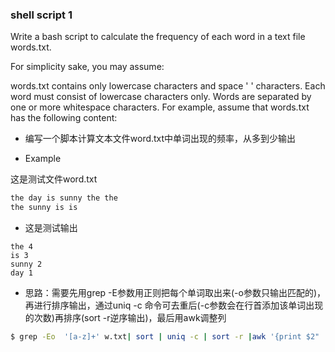 
### shell script 1
Write a bash script to calculate the frequency of each word in a text file words.txt.

For simplicity sake, you may assume:

words.txt contains only lowercase characters and space ' ' characters.
Each word must consist of lowercase characters only.
Words are separated by one or more whitespace characters.
For example, assume that words.txt has the following content:

* 编写一个脚本计算文本文件word.txt中单词出现的频率，从多到少输出

* Example 

这是测试文件word.txt
``` txt
the day is sunny the the
the sunny is is
```
* 这是测试输出
```
the 4
is 3
sunny 2
day 1
```
* 思路：需要先用grep -E参数用正则把每个单词取出来(-o参数只输出匹配的)，再进行排序输出，通过uniq -c 命令可去重后(-c参数会在行首添加该单词出现的次数)再排序(sort -r逆序输出)，最后用awk调整列
``` bash
$ grep -Eo  '[a-z]+' w.txt| sort | uniq -c | sort -r |awk '{print $2"  "$1}'
```
